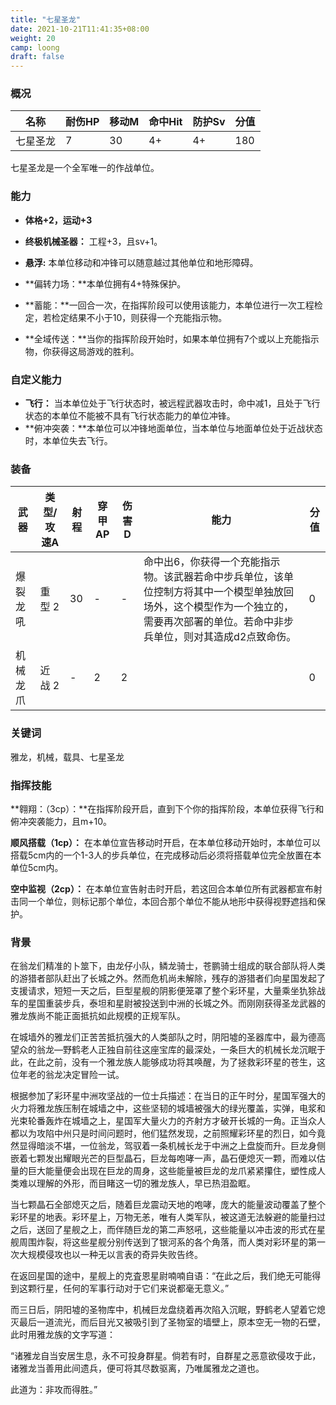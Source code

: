```yaml
---
title: "七星圣龙"
date: 2021-10-21T11:41:35+08:00
weight: 20
camp: loong
draft: false
---
```


### 概况

| 名称     | 耐伤HP | 移动M | 命中Hit | 防护Sv | 分值 |
| -------- | ------ | ----- | ------- | ------ | ---- |
| 七星圣龙 | 7      | 30    | 4+      | 4+     | 180  |

七星圣龙是一个全军唯一的作战单位。

### 能力

- **体格+2，运动+3**

- **终极机械圣器：** 工程+3，且sv+1。

- **悬浮:**  本单位移动和冲锋可以随意越过其他单位和地形障碍。
- **偏转力场：**本单位拥有4+特殊保护。
- **蓄能：**一回合一次，在指挥阶段可以使用该能力，本单位进行一次工程检定，若检定结果不小于10，则获得一个充能指示物。
- **全域传送：**当你的指挥阶段开始时，如果本单位拥有7个或以上充能指示物，你获得这局游戏的胜利。

### 自定义能力

- **飞行：** 当本单位处于飞行状态时，被远程武器攻击时，命中减1，且处于飞行状态的本单位不能被不具有飞行状态能力的单位冲锋。
- **俯冲突袭：**本单位可以冲锋地面单位，当本单位与地面单位处于近战状态时，本单位失去飞行。

### 装备

| 武器     | 类型/攻速A | 射程 | 穿甲AP | 伤害D | 能力                                                         | 分值 |
| -------- | ---------- | ---- | ------ | ----- | ------------------------------------------------------------ | ---- |
| 爆裂龙吼 | 重型 2     | 30   | -      | -     | 命中出6，你获得一个充能指示物。该武器若命中步兵单位，该单位控制方将其中一个模型单独放回场外，这个模型作为一个独立的，需要再次部署的单位。若命中非步兵单位，则对其造成d2点致命伤。 | 0    |
| 机械龙爪 | 近战 2     | -    | 2      | 2     |                                                              | 0    |

### 关键词

雅龙，机械，载具、七星圣龙

### 指挥技能

**翱翔：（3cp）：**在指挥阶段开启，直到下个你的指挥阶段，本单位获得飞行和俯冲突袭能力，且m+10。

**顺风搭载（1cp）：** 在本单位宣告移动时开启，在本单位移动开始时，本单位可以搭载5cm内的一个1-3人的步兵单位，在完成移动后必须将搭载单位完全放置在本单位5cm内。

**空中监视（2cp）：** 在本单位宣告射击时开启，若这回合本单位所有武器都宣布射击同一个单位，则标记那个单位，本回合那个单位不能从地形中获得视野遮挡和保护。

### 背景

在翁龙们精准的卜筮下，由龙仔小队，鳞龙骑士，苍鹏骑士组成的联合部队将人类的游猎者部队赶出了长城之外。然而危机尚未解除，残存的游猎者们向星国发起了支援请求，短短一天之后，巨型星舰的阴影便笼罩了整个彩环星，大量乘坐犰狳战车的星国重装步兵，泰坦和星尉被投送到中洲的长城之外。而刚刚获得圣龙武器的雅龙族尚不能正面抵抗如此规模的正规军队。

在城墙外的雅龙们正苦苦抵抗强大的人类部队之时，阴阳墟的圣器库中，最为德高望众的翁龙—野鹤老人正独自前往这座宝库的最深处，一条巨大的机械长龙沉眠于此，在此之前，没有一个雅龙族人能够成功将其唤醒，为了拯救彩环星的苍生，这位年老的翁龙决定冒险一试。

根据参加了彩环星中洲攻坚战的一位士兵描述：在当日的正午时分，星国军强大的火力将雅龙族压制在城墙之中，这些坚韧的城墙被强大的绿光覆盖，实弹，电浆和光束轮番轰炸在城墙之上，星国军大量火力的齐射方才破开长城的一角。正当众人都以为攻陷中州只是时间问题时，他们猛然发现，之前照耀彩环星的烈日，如今竟然显得暗淡不堪，一位翁龙，驾驭着一条机械长龙于中洲之上盘旋而升。巨龙身侧嵌着七颗发出耀眼光芒的巨型晶石，巨龙每咆哮一声，晶石便熄灭一颗，而难以估量的巨大能量便会出现在巨龙的周身，这些能量被巨龙的龙爪紧紧攥住，塑性成人类难以理解的外形，而目睹这一切的雅龙族人，早已热泪盈眶。

当七颗晶石全部熄灭之后，随着巨龙震动天地的咆哮，庞大的能量波动覆盖了整个彩环星的地表。彩环星上，万物无恙，唯有人类军队，被这道无法躲避的能量扫过之后，送回了星舰之上，而伴随巨龙的第二声怒吼，这些能量以冲击波的形式在星舰周围炸裂，将这些星舰分别传送到了银河系的各个角落，而人类对彩环星的第一次大规模侵攻也以一种无以言表的奇异失败告终。

在返回星国的途中，星舰上的克査恩星尉喃喃自语：“在此之后，我们绝无可能得到这颗行星，任何的军事行动对于它们来说都毫无意义。”

而三日后，阴阳墟的圣物库中，机械巨龙盘绕着再次陷入沉眠，野鹤老人望着它熄灭最后一道流光，而后目光又被吸引到了圣物室的墙壁上，原本空无一物的石壁，此时用雅龙族的文字写道：

“诸雅龙自当安居生息，永不可投身群星。倘若有时，自群星之恶意欲侵攻于此，诸雅龙当善用此间遗兵，便可将其尽数驱离，乃唯属雅龙之道也。

此道为：非攻而得胜。”